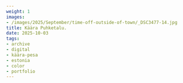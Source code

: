 ```yaml
---
weight: 1
images:
- /images/2025/September/time-off-outside-of-town/_DSC3477-14.jpg
title: Käära Puhketalu.
date: 2025-10-03
tags:
- archive
- digital
- käära-pesa
- estonia
- color
- portfolio
---
```


